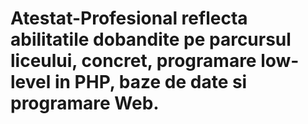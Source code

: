 # Atestat-Profesional reflecta abilitatile dobandite pe parcursul liceului, concret, programare low-level in PHP, baze de date si programare Web.
